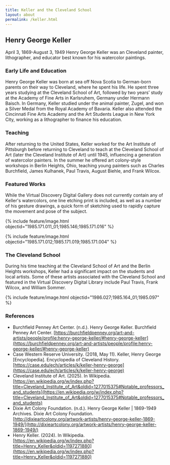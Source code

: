 ```yaml
---
title: Keller and the Cleveland School
layout: about
permalink: /keller.html
---
```


## Henry George Keller
April 3, 1869-August 3, 1949
Henry George Keller was an Cleveland painter, lithographer, and educator best known for his watercolor paintings.

### Early Life and Education
Henry George Keller was born at sea off Nova Scotia to German-born parents on their way to Cleveland, where he spent his life. He spent three years studying at the Cleveland School of Art, followed by two years’ study at the Academy of Fine Arts in Karlsruhem, Germany under Hermann Baisch. In Germany, Keller studied under the animal painter, Zugel, and won a Silver Medal from the Royal Academy of Bavaria. Keller also attended the Cincinnati Fine Arts Academy and the Art Students League in New York City, working as a lithographer to finance his education.  

### Teaching 
After returning to the United States, Keller worked for the Art Institute of Pittsburgh before returning to Cleveland to teach at the Cleveland School of Art (later the Cleveland Institute of Art) until 1945, influencing a generation of watercolor painters. In the summer he offered art colony-style workshops in Berlin Heights, Ohio, teaching young painters such as Charles Burchfield, James Kulhanek, Paul Travis, August Biehle, and Frank Wilcox. 

### Featured Works
While the Virtual Discovery Digital Gallery does not currently contain any of Keller's watercolors, one line etching print is included, as well as a number of his gesture drawings, a quick form of sketching used to rapidly capture the movement and pose of the subject.

{% include feature/image.html objectid="1985.171.011_01;1985.146;1985.171.016" %}

{% include feature/image.html objectid="1985.171.012;1985.171.019;1985.171.004" %}


### The Cleveland School
During his time teaching at the Cleveland School of Art and the Berlin Heights workshops, Keller had a significant impact on the students and local artists. Some of these artists associated with the Cleveland School and featured in the Virtual Discovery Digital Library include Paul Travis, Frank Wilcox, and William Sommer.

{% include feature/image.html objectid="1986.027;1985.164_01;1985.097" %}

### References

- Burchfield Penney Art Center. (n.d.). Henry George Keller. Burchfield Penney Art Center. [https://burchfieldpenney.org/art-and-artists/people/profile:henry-george-keller/#henry-george-keller](https://burchfieldpenney.org/art-and-artists/people/profile:henry-george-keller/#henry-george-keller)
- Case Western Reserve University. (2018, May 11). Keller, Henry George [Encyclopedia]. Encyclopedia of Cleveland History. [https://case.edu/ech/articles/k/keller-henry-george](https://case.edu/ech/articles/k/keller-henry-george)
- Cleveland Institute of Art. (2025). In Wikipedia. [https://en.wikipedia.org/w/index.php?title=Cleveland_Institute_of_Art&oldid=1277015375#Notable_professors_and_students](https://en.wikipedia.org/w/index.php?title=Cleveland_Institute_of_Art&oldid=1277015375#Notable_professors_and_students)
- Dixie Art Colony Foundation. (n.d.). Henry George Keller | 1869-1949 Archives. Dixie Art Colony Foundation. [http://dixieartcolony.org/artwork-artists/henry-george-keller-1869-1949/](http://dixieartcolony.org/artwork-artists/henry-george-keller-1869-1949/)
- Henry Keller. (2024). In Wikipedia. [https://en.wikipedia.org/w/index.php?title=Henry_Keller&oldid=1197271880](https://en.wikipedia.org/w/index.php?title=Henry_Keller&oldid=1197271880)
